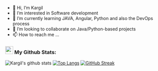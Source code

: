 - 👋 Hi, I’m Kargil
- 👀 I’m interested in Software development
- 🌱 I’m currently learning JAVA, Angular, Python and also the DevOps process
- 💞️ I’m looking to collaborate on Java/Python-based projects
- 📫 How to reach me ...

### <img src='https://media1.giphy.com/media/du3J3cXyzhj75IOgvA/giphy.gif?cid=ecf05e47x2g034i9pzwtzzsd3xgg2w9nr94t4tflbbgo3008&rid=giphy.gif' width='25' /> My Github Stats:
![Kargil's github stats](https://github-readme-stats.vercel.app/api?username=iam8139&show_icons=true&title_color=ffc857&icon_color=8ac926&text_color=daf7dc&bg_color=151515&hide=issues&count_private=true&include_all_commits=true)
[![Top Langs](https://github-readme-stats.vercel.app/api/top-langs/?username=iam8139&layout=compact&text_color=daf7dc&bg_color=151515&hide=css,html,php)](https://github.com/iam8139/github-readme-stats)
[![GitHub Streak](https://github-readme-streak-stats.herokuapp.com/?user=iam8139&theme=dark)](https://git.io/streak-stats)


<!---
iam8139/iam8139 is a ✨ special ✨ repository because its `README.md` (this file) appears on your GitHub profile.
You can click the Preview link to take a look at your changes.
--->
